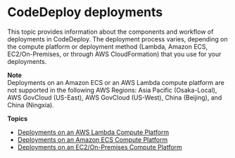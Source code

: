 # CodeDeploy deployments<a name="deployment-steps"></a>

This topic provides information about the components and workflow of deployments in CodeDeploy\. The deployment process varies, depending on the compute platform or deployment method \(Lambda, Amazon ECS, EC2/On\-Premises, or through AWS CloudFormation\) that you use for your deployments\.

**Note**  
 Deployments on an Amazon ECS or an AWS Lambda compute platform are not supported in the following AWS Regions: Asia Pacific \(Osaka\-Local\), AWS GovCloud \(US\-East\), AWS GovCloud \(US\-West\), China \(Beijing\), and China \(Ningxia\)\. 

**Topics**
+ [Deployments on an AWS Lambda Compute Platform](deployment-steps-lambda.md)
+ [Deployments on an Amazon ECS Compute Platform](deployment-steps-ecs.md)
+ [Deployments on an EC2/On\-Premises Compute Platform](deployment-steps-server.md)